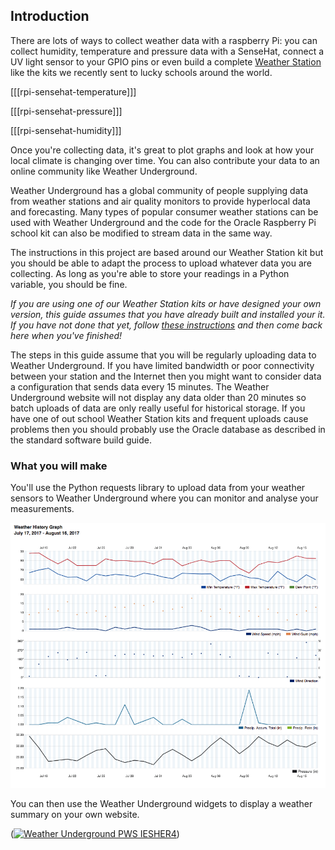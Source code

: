 ## Introduction

There are lots of ways to collect weather data with a raspberry Pi: you can collect humidity, temperature and pressure data with a SenseHat, connect a UV light sensor to your GPIO pins or even build a complete [Weather Station](https://www.raspberrypi.org/education/weather-station/) like the kits we recently sent to lucky schools around the world.

[[[rpi-sensehat-temperature]]]

[[[rpi-sensehat-pressure]]]

[[[rpi-sensehat-humidity]]]

Once you're collecting data, it's great to plot graphs and look at how your local climate is changing over time. You can also contribute your data to an online community like Weather Underground.

Weather Underground has a global community of people supplying data from weather stations and air quality monitors to provide hyperlocal data and forecasting. Many types of popular consumer weather stations can be used with Weather Underground and the code for the Oracle Raspberry Pi school kit can also be modified to stream data in the same way.

The instructions in this  project are based around our Weather Station kit but you should be able to adapt the process to upload whatever data you are collecting. As long as you're able to store your readings in a Python variable, you should be fine.  

*If you are using one of our Weather Station kits or have designed your own version, this guide assumes that you have already built and installed your it. If you have not done that yet, follow [these instructions](https://www.raspberrypi.org/learning/weather-station-guide/) and then come back here when you've finished!*

The steps in this guide assume that you will be regularly uploading data to Weather Underground. If you have limited bandwidth or poor connectivity between your station and the Internet then you might want to consider data a configuration that sends data every 15 minutes. The Weather Underground website will not display any data older than 20 minutes so batch uploads of data are only really useful for historical storage. If you have one of out school Weather Station kits and frequent uploads cause problems then you should probably use the Oracle database as described in the standard software build guide.

### What you will make

You'll use the Python requests library to upload data from your weather sensors to Weather Underground where you can monitor and analyse your measurements.

![](images/image4.png)

You can then use the Weather Underground widgets to display a weather summary on your own website.

(<a href="http://www.wunderground.com/weatherstation/WXDailyHistory.asp?ID=IESHER4"><img src="http://banners.wunderground.com/cgi-bin/banner/ban/wxBanner?bannertype=pws250_both&weatherstationcount=IESHER4" width="250" height="150" border="0" alt="Weather Underground PWS IESHER4" /></a>)
